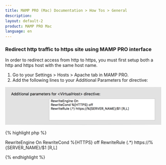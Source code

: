 ```yaml
---
title: MAMP PRO (Mac) Documentation > How Tos > General
description: 
layout: default-2
product: MAMP PRO Mac
language: en
---
```


### Redirect http traffic to https site using MAMP PRO interface

In order to redirect access from http to https, you must first setup both a http and https host with the same host name.

1. Go to your Settings > Hosts > Apache tab in MAMP PRO.
2. Add the following lines to your Additional Parameters for <Virtual Host> directive:

![MAMP](/en/MAMP-PRO-Mac/How-Tos/General/httpsRedirectInMAMP.png)

{% highlight php %}

RewriteEngine On
RewriteCond %{HTTPS} off
RewriteRule (.*) https://%{SERVER_NAME}/$1 [R,L]

{% endhighlight %}

